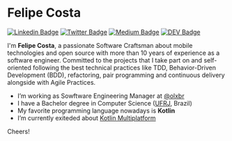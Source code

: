 # Felipe Costa  



[![Linkedin Badge](https://img.shields.io/badge/-LinkedIn-blue?style=flat-square&logo=Linkedin&logoColor=white&link=https://www.linkedin.com/in/felipehjcosta/)](https://www.linkedin.com/in/felipehjcosta/)
[![Twitter Badge](https://img.shields.io/badge/-Twitter-1ca0f1?style=flat-square&labelColor=1ca0f1&logo=twitter&logoColor=white&link=https://twitter.com/felipehjcosta)](https://twitter.com/felipehjcosta)
[![Medium Badge](https://img.shields.io/badge/-Medium-000?style=flat-square&labelColor=000000&logo=Medium&link=https://medium.com/@felipehjcosta)](https://medium.com/@felipehjcosta)
[![DEV Badge](https://img.shields.io/badge/-DEV.to-000?style=flat-square&logo=dev.to&logoColor=white&link=https://dev.to/felipehjcosta)](https://dev.to/felipehjcosta)


I'm **Felipe Costa**, a passionate Software Craftsman about mobile technologies and open source with more than 10 years of experience as a software engineer. Committed to the projects that I take part on and self-oriented following the best technical practices like TDD, Behavior-Driven Development (BDD), refactoring, pair programming and continuous delivery alongside with Agile Practices. 


- I’m working as Sowftware Engineering Manager at [@olxbr](https://github.com/olxbr/)
- I have a Bachelor degree in Computer Science ([UFRJ](https://ufrj.br), Brazil)
- My favorite programming language nowadays is **Kotlin**
- I’m currently exiteded about [Kotlin Multiplatform](https://www.jetbrains.com/lp/mobilecrossplatform/)

Cheers!
